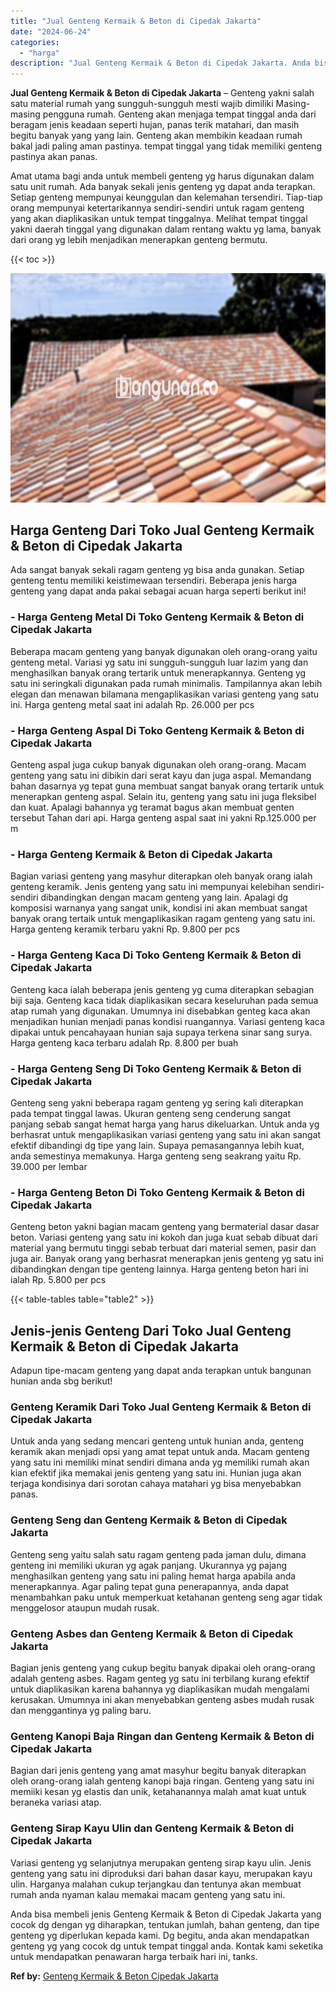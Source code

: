 ```yaml
---
title: "Jual Genteng Kermaik & Beton di Cipedak Jakarta"
date: "2024-06-24"
categories: 
  - "harga"
description: "Jual Genteng Kermaik & Beton di Cipedak Jakarta. Anda bisa membeli jenis Genteng Kermaik & Beton di Cipedak Jakarta yang cocok dg dengan yg diharapkan, tentu..."
---
```


**Jual Genteng Kermaik & Beton di Cipedak Jakarta** – Genteng yakni salah satu material rumah yang sungguh-sungguh mesti wajib dimiliki Masing-masing pengguna rumah. Genteng akan menjaga tempat tinggal anda dari beragam jenis keadaan seperti hujan, panas terik matahari, dan masih begitu banyak yang yang lain. Genteng akan membikin keadaan rumah bakal jadi paling aman pastinya. tempat tinggal yang tidak memiliki genteng pastinya akan panas.

Amat utama bagi anda untuk membeli genteng yg harus digunakan dalam satu unit rumah. Ada banyak sekali jenis genteng yg dapat anda terapkan. Setiap genteng mempunyai keunggulan dan kelemahan tersendiri. Tiap-tiap orang mempunyai ketertarikannya sendiri-sendiri untuk ragam genteng yang akan diaplikasikan untuk tempat tinggalnya. Melihat tempat tinggal yakni daerah tinggal yang digunakan dalam rentang waktu yg lama, banyak dari orang yg lebih menjadikan menerapkan genteng bermutu.

{{< toc >}}

![Jual Genteng Kermaik & Beton di Cipedak Jakarta](/images/genteng-minimalis-murah04.png)

## Harga Genteng Dari Toko Jual Genteng Kermaik & Beton di Cipedak Jakarta

Ada sangat banyak sekali ragam genteng yg bisa anda gunakan. Setiap genteng tentu memiliki keistimewaan tersendiri. Beberapa jenis harga genteng yang dapat anda pakai sebagai acuan harga seperti berikut ini!

### \- Harga Genteng Metal Di Toko Genteng Kermaik & Beton di Cipedak Jakarta

Beberapa macam genteng yang banyak digunakan oleh orang-orang yaitu genteng metal. Variasi yg satu ini sungguh-sungguh luar lazim yang dan menghasilkan banyak orang tertarik untuk menerapkannya. Genteng yg satu ini seringkali digunakan pada rumah minimalis. Tampilannya akan lebih elegan dan menawan bilamana mengaplikasikan variasi genteng yang satu ini. Harga genteng metal saat ini adalah Rp. 26.000 per pcs

### \- Harga Genteng Aspal Di Toko Genteng Kermaik & Beton di Cipedak Jakarta

Genteng aspal juga cukup banyak digunakan oleh orang-orang. Macam genteng yang satu ini dibikin dari serat kayu dan juga aspal. Memandang bahan dasarnya yg tepat guna membuat sangat banyak orang tertarik untuk menerapkan genteng aspal. Selain itu, genteng yang satu ini juga fleksibel dan kuat. Apalagi bahannya yg teramat bagus akan membuat genten tersebut Tahan dari api. Harga genteng aspal saat ini yakni Rp.125.000 per m

### \- Harga Genteng Kermaik & Beton di Cipedak Jakarta

Bagian variasi genteng yang masyhur diterapkan oleh banyak orang ialah genteng keramik. Jenis genteng yang satu ini mempunyai kelebihan sendiri-sendiri dibandingkan dengan macam genteng yang lain. Apalagi dg komposisi warnanya yang sangat unik, kondisi ini akan membuat sangat banyak orang tertaik untuk mengaplikasikan ragam genteng yang satu ini. Harga genteng keramik terbaru yakni Rp. 9.800 per pcs

### \- Harga Genteng Kaca Di Toko Genteng Kermaik & Beton di Cipedak Jakarta

Genteng kaca ialah beberapa jenis genteng yg cuma diterapkan sebagian biji saja. Genteng kaca tidak diaplikasikan secara keseluruhan pada semua atap rumah yang digunakan. Umumnya ini disebabkan genteg kaca akan menjadikan hunian menjadi panas kondisi ruangannya. Variasi genteng kaca dipakai untuk pencahayaan hunian saja supaya terkena sinar sang surya. Harga genteng kaca terbaru adalah Rp. 8.800 per buah

### \- Harga Genteng Seng Di Toko Genteng Kermaik & Beton di Cipedak Jakarta

Genteng seng yakni beberapa ragam genteng yg sering kali diterapkan pada tempat tinggal lawas. Ukuran genteng seng cenderung sangat panjang sebab sangat hemat harga yang harus dikeluarkan. Untuk anda yg berhasrat untuk mengaplikasikan variasi genteng yang satu ini akan sangat efektif dibandingi dg tipe yang lain. Supaya pemasangannya lebih kuat, anda semestinya memakunya. Harga genteng seng seakrang yaitu Rp. 39.000 per lembar

### \- Harga Genteng Beton Di Toko Genteng Kermaik & Beton di Cipedak Jakarta

Genteng beton yakni bagian macam genteng yang bermaterial dasar dasar beton. Variasi genteng yang satu ini kokoh dan juga kuat sebab dibuat dari material yang bermutu tinggi sebab terbuat dari material semen, pasir dan juga air. Banyak orang yang berhasrat menerapkan jenis genteng yg satu ini dibandingkan dengan tipe genteng lainnya. Harga genteng beton hari ini ialah Rp. 5.800 per pcs

{{< table-tables table="table2" >}}

## Jenis-jenis Genteng Dari Toko Jual Genteng Kermaik & Beton di Cipedak Jakarta

Adapun tipe-macam genteng yang dapat anda terapkan untuk bangunan hunian anda sbg berikut!

### Genteng Keramik Dari Toko Jual Genteng Kermaik & Beton di Cipedak Jakarta

Untuk anda yang sedang mencari genteng untuk hunian anda, genteng keramik akan menjadi opsi yang amat tepat untuk anda. Macam genteng yang satu ini memiliki minat sendiri dimana anda yg memiliki rumah akan kian efektif jika memakai jenis genteng yang satu ini. Hunian juga akan terjaga kondisinya dari sorotan cahaya matahari yg bisa menyebabkan panas.

### Genteng Seng dan Genteng Kermaik & Beton di Cipedak Jakarta

Genteng seng yaitu salah satu ragam genteng pada jaman dulu, dimana genteng ini memiliki ukuran yg agak panjang. Ukurannya yg pajang menghasilkan genteng yang satu ini paling hemat harga apabila anda menerapkannya. Agar paling tepat guna penerapannya, anda dapat menambahkan paku untuk memperkuat ketahanan genteng seng agar tidak menggelosor ataupun mudah rusak.

### Genteng Asbes dan Genteng Kermaik & Beton di Cipedak Jakarta

Bagian jenis genteng yang cukup begitu banyak dipakai oleh orang-orang adalah genteng asbes. Ragam genteg yg satu ini terbilang kurang efektif untuk diaplikasikan karena bahannya yg diaplikasikan mudah mengalami kerusakan. Umumnya ini akan menyebabkan genteng asbes mudah rusak dan menggantinya yg paling baru.

### Genteng Kanopi Baja Ringan dan Genteng Kermaik & Beton di Cipedak Jakarta

Bagian dari jenis genteng yang amat masyhur begitu banyak diterapkan oleh orang-orang ialah genteng kanopi baja ringan. Genteng yang satu ini memiiki kesan yg elastis dan unik, ketahanannya malah amat kuat untuk beraneka variasi atap.

### Genteng Sirap Kayu Ulin dan Genteng Kermaik & Beton di Cipedak Jakarta

Variasi genteng yg selanjutnya merupakan genteng sirap kayu ulin. Jenis genteng yang satu ini diproduksi dari bahan dasar kayu, merupakan kayu ulin. Harganya malahan cukup terjangkau dan tentunya akan membuat rumah anda nyaman kalau memakai macam genteng yang satu ini.

Anda bisa membeli jenis Genteng Kermaik & Beton di Cipedak Jakarta yang cocok dg dengan yg diharapkan, tentukan jumlah, bahan genteng, dan tipe genteng yg diperlukan kepada kami. Dg begitu, anda akan mendapatkan genteng yg yang cocok dg untuk tempat tinggal anda. Kontak kami seketika untuk mendapatkan penawaran harga terbaik hari ini, tanks.

**Ref by:**  [Genteng Kermaik & Beton  Cipedak Jakarta](https://id.wikipedia.org/wiki/Genteng)
